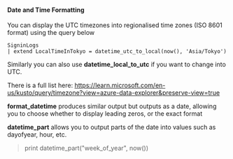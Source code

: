 

#### Date and Time Formatting

You can display the UTC timezones into regionalised time zones (ISO 8601 format) using the query below

```kql
SigninLogs
| extend LocalTimeInTokyo = datetime_utc_to_local(now(), 'Asia/Tokyo')
```

Similarly you can also use **datetime_local_to_utc** if you want to change into UTC. 

There is a full list here: https://learn.microsoft.com/en-us/kusto/query/timezone?view=azure-data-explorer&preserve-view=true

**format_datetime** produces similar output but outputs as a date, allowing you to choose whether to display leading zeros, or the exact format

**datetime_part** allows you to output parts of the date into values such as dayofyear, hour, etc. 

> print datetime_part("week_of_year", now())

